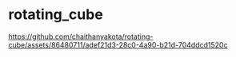 # rotating_cube



https://github.com/chaithanyakota/rotating-cube/assets/86480711/adef21d3-28c0-4a90-b21d-704ddcd1520c

